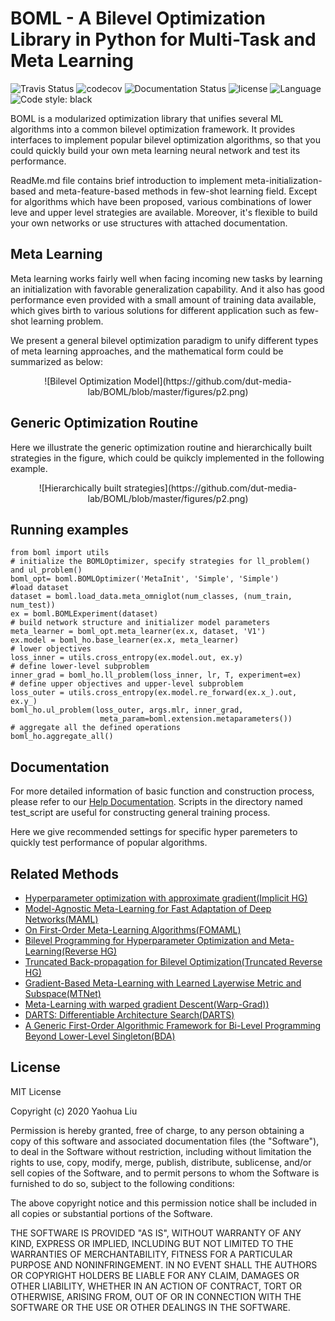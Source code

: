 
# BOML - A Bilevel Optimization Library in Python for Multi-Task and Meta Learning
![Travis Status](https://travis-ci.com/dut-media-lab/BOML.svg?branch=master)
![codecov](https://codecov.io/gh/dut-media-lab/BOML/branch/master/graph/badge.svg)
![Documentation Status](https://readthedocs.org/projects/pybml/badge/?version=latest)
![license](https://img.shields.io/badge/license-MIT-000000.svg)
![Language](https://img.shields.io/github/languages/top/dut-media-lab/BOML)
![Code style: black](https://img.shields.io/badge/code%20style-black-000000.svg)

BOML is a modularized optimization library that unifies several ML algorithms into a common bilevel optimization framework. It provides interfaces to implement popular bilevel optimization algorithms, so that you could quickly build your own meta learning neural network and test its performance.

ReadMe.md file contains brief introduction to implement meta-initialization-based and meta-feature-based methods in few-shot learning field. Except for algorithms which have been proposed, various combinations of lower leve and upper level strategies are available. Moreover, it's flexible to build your own networks or use structures with attached documentation.

## Meta Learning 

Meta learning works fairly well when facing incoming new tasks by learning an initialization with favorable generalization capability. And it also has good performance even provided with a small amount of training data available, which gives birth to various solutions for different application such as few-shot learning problem.

We present a general bilevel optimization paradigm to unify different types of meta learning approaches, and the mathematical form could be summarized as below:<br>

<div align=center>
![Bilevel Optimization Model](https://github.com/dut-media-lab/BOML/blob/master/figures/p2.png)
</div>

## Generic Optimization Routine
Here we illustrate the generic optimization routine and hierarchically built strategies in the figure, which could be quikcly implemented in the following example.<br>

<div align=center>
![Hierarchically built strategies](https://github.com/dut-media-lab/BOML/blob/master/figures/p2.png)
</div>

## Running examples
```
from boml import utils
# initialize the BOMLOptimizer, specify strategies for ll_problem() and ul_problem()
boml_opt= boml.BOMLOptimizer('MetaInit', 'Simple', 'Simple')
#load dataset
dataset = boml.load_data.meta_omniglot(num_classes, (num_train, num_test))
ex = boml.BOMLExperiment(dataset)
# build network structure and initializer model parameters
meta_learner = boml_opt.meta_learner(ex.x, dataset, 'V1')
ex.model = boml_ho.base_learner(ex.x, meta_learner)
# lower objectives
loss_inner = utils.cross_entropy(ex.model.out, ex.y)
# define lower-level subproblem
inner_grad = boml_ho.ll_problem(loss_inner, lr, T, experiment=ex)
# define upper objectives and upper-level subproblem
loss_outer = utils.cross_entropy(ex.model.re_forward(ex.x_).out, ex.y_)
boml_ho.ul_problem(loss_outer, args.mlr, inner_grad,
                    meta_param=boml.extension.metaparameters())
# aggregate all the defined operations
boml_ho.aggregate_all()
```
## Documentation 
For more detailed information of basic function and construction process, please refer to our [Help Documentation](https://bmlsoc.github.io/BOML/). Scripts in the directory named test_script are useful for constructing general training process.

Here we give recommended settings for specific hyper paremeters to quickly test performance of popular algorithms.

## Related Methods 
 - [Hyperparameter optimization with approximate gradient(Implicit HG)](https://arxiv.org/abs/1602.02355)
 - [Model-Agnostic Meta-Learning for Fast Adaptation of Deep Networks(MAML)](https://arxiv.org/abs/1703.03400)
 - [On First-Order Meta-Learning Algorithms(FOMAML)](https://arxiv.org/abs/1803.02999)
 - [Bilevel Programming for Hyperparameter Optimization and Meta-Learning(Reverse HG)](http://export.arxiv.org/pdf/1806.04910)
 - [Truncated Back-propagation for Bilevel Optimization(Truncated Reverse HG)](https://arxiv.org/pdf/1810.10667.pdf)
 - [Gradient-Based Meta-Learning with Learned Layerwise Metric and Subspace(MTNet)](http://proceedings.mlr.press/v80/lee18a/lee18a.pdf)
 - [Meta-Learning with warped gradient Descent(Warp-Grad))](https://arxiv.org/abs/1909.00025)
 - [DARTS: Differentiable Architecture Search(DARTS)](https://arxiv.org/pdf/1806.09055.pdf)
 - [A Generic First-Order Algorithmic Framework for Bi-Level Programming Beyond Lower-Level Singleton(BDA)](https://arxiv.org/pdf/2006.04045.pdf)


## License

MIT License

Copyright (c) 2020 Yaohua Liu

Permission is hereby granted, free of charge, to any person obtaining a copy
of this software and associated documentation files (the "Software"), to deal
in the Software without restriction, including without limitation the rights
to use, copy, modify, merge, publish, distribute, sublicense, and/or sell
copies of the Software, and to permit persons to whom the Software is
furnished to do so, subject to the following conditions:

The above copyright notice and this permission notice shall be included in all
copies or substantial portions of the Software.

THE SOFTWARE IS PROVIDED "AS IS", WITHOUT WARRANTY OF ANY KIND, EXPRESS OR
IMPLIED, INCLUDING BUT NOT LIMITED TO THE WARRANTIES OF MERCHANTABILITY,
FITNESS FOR A PARTICULAR PURPOSE AND NONINFRINGEMENT. IN NO EVENT SHALL THE
AUTHORS OR COPYRIGHT HOLDERS BE LIABLE FOR ANY CLAIM, DAMAGES OR OTHER
LIABILITY, WHETHER IN AN ACTION OF CONTRACT, TORT OR OTHERWISE, ARISING FROM,
OUT OF OR IN CONNECTION WITH THE SOFTWARE OR THE USE OR OTHER DEALINGS IN THE
SOFTWARE.



